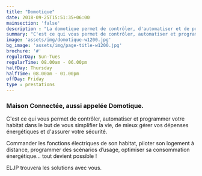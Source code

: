 ```yaml
---
title: "Domotique"
date: 2018-09-25T15:51:35+06:00
mainsection: 'false'
description : "La domotique permet de contrôler, d'automatiser et de programmer votre habitat dans le but de vous simplifier la vie, de mieux gérer vos dépenses énergétiques et d’assurer votre sécurité. Commander les fonctions électriques de son habitat, piloter son logement à distance, programmer des scénarios d’usage, optimiser sa consommation énergétique… tout devient possible !"
summary: "C'est ce qui vous permet de contrôler, automatiser et programmer votre habitat"
image: 'assets/img/domotique-w1200.jpg'
bg_image: 'assets/img/page-title-w1200.jpg'
brochure: '#'
regularDay: Sun-Tues
regularTime: 08.00am - 06.00pm
halfDay: Thursday
halfTime: 08.00am - 01.00pm
offDay: Friday
type : prestations
---
```


### Maison Connectée, aussi appelée Domotique.

C'est ce qui vous permet de contrôler, automatiser et programmer votre habitat dans le but de vous simplifier la vie, de mieux gérer vos dépenses énergétiques et d'assurer votre sécurité. 

Commander les fonctions électriques de son habitat, piloter son logement à distance, programmer des scénarios d’usage, optimiser sa consommation énergétique… tout devient possible !

ELJP trouvera les solutions avec vous.
